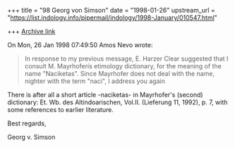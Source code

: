 +++
title = "98 Georg von Simson"
date = "1998-01-26"
upstream_url = "https://list.indology.info/pipermail/indology/1998-January/010547.html"

+++
[Archive link](https://list.indology.info/pipermail/indology/1998-January/010547.html)

On Mon, 26 Jan 1998 07:49:50 Amos Nevo wrote:

>In response to my previous message, E. Harzer Clear suggested that I
>consult M. Mayrhoferís etimology dictionary, for the meaning of the name
>"Naciketas". Since Mayrhofer does not deal with the name, nighter with
>the term "naci", I address you again

There is after all a short article -naciketas- in Mayrhofer's (second)
dictionary: Et. Wb. des Altindoarischen, Vol.II. (Lieferung 11, 1992), p.
7, with some references to earlier literature.

Best regards,

Georg v. Simson



